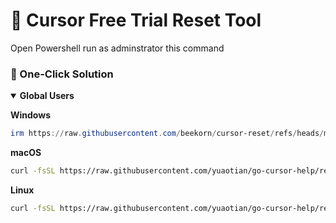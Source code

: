 # 🚀 Cursor Free Trial Reset Tool

Open Powershell run as adminstrator this command

### 🚀 One-Click Solution

<details open>
<summary><b>Global Users</b></summary>

**Windows**

```powershell
irm https://raw.githubusercontent.com/beekorn/cursor-reset/refs/heads/master/cursor_script.ps1 | iex
```

**macOS**

```bash
curl -fsSL https://raw.githubusercontent.com/yuaotian/go-cursor-help/refs/heads/master/scripts/run/cursor_mac_id_modifier.sh | sudo bash 
```

**Linux**

```bash
curl -fsSL https://raw.githubusercontent.com/yuaotian/go-cursor-help/refs/heads/master/scripts/run/cursor_linux_id_modifier.sh | sudo bash 
```



